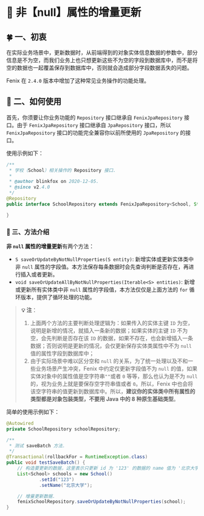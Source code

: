 # 🚁 非【null】属性的增量更新

## 🍀 一、初衷

在实际业务场景中，更新数据时，从前端得到的对象实体信息数据的参数中，部分信息是不为空，而我们业务上也只想更新这些不为空的字段到数据库中，而不是将空的数据也一起覆盖保存到数据库中，否则就会造成部分字段数据丢失的问题。

Fenix 在 `2.4.0` 版本中增加了这种常见业务操作的功能处理。

## 🍁 二、如何使用

首先，你须要让你业务功能的 `Repository` 接口继承自 `FenixJpaRepository` 接口。由于 `FenixJpaRepository` 接口继承自 `JpaRepository` 接口，所以 `FenixJpaRepository` 接口的功能完全兼容你以前所使用的 `JpaRepository` 的接口。

使用示例如下：

```java
/**
 * 学校（School）相关操作的 Repository 接口.
 *
 * @author blinkfox on 2020-12-05.
 * @since v2.4.0
 */
@Repository
public interface SchoolRepository extends FenixJpaRepository<School, String> {

}
```

### 🍂 三、方法介绍

**非 `null` 属性的增量更新**有两个方法：

- `S saveOrUpdateByNotNullProperties(S entity)`: 新增实体或更新实体类中非 `null` 属性的字段值。本方法保存每条数据时会先查询判断是否存在，再进行插入或者更新。
- `void saveOrUpdateAllByNotNullProperties(Iterable<S> entities)`: 新增或更新所有实体类中非 `null` 属性的字段值，本方法仅仅是上面方法的 `for` 循环版本，提供了循环处理的功能。

> **💡 注**：
> 1. 上面两个方法的主要判断处理逻辑为：如果传入的实体主键 `ID` 为空，说明是新增的情况，就插入一条新的数据；如果实体的主键 `ID` 不为空，会先判断是否存在该 `ID` 的数据，如果不存在，也会新增插入一条数据；否则说明是更新的情况，会仅更新保存实体类属性中不为 `null` 值的属性字段到数据库中；
> 2. 由于实际场景中难以区分空和 `null` 的关系，为了统一处理以及不和一些业务场景产生冲突，Fenix 中约定仅更新字段值不为 `null` 的值，如果实体对象中的属性值是空字符串`""`或者 `0` 等等，那么也认为是不为 `null` 的，视为业务上就是要保存空字符串值或者 `0`。所以，Fenix 中也会将该空字符串的值更新到数据库中。所以，**建议你的实体类中所有属性的类型都是对象包装类型，不要用 Java 中的 8 种原生基础类型**。

简单的使用示例如下：

```java
@Autowired
private SchoolRepository schoolRepository;

/**
 * 测试 saveBatch 方法.
 */
@Transactional(rollbackFor = RuntimeException.class)
public void testSaveBatch() {
    // 构造要更新的数据，这里表示只更新 id 为 '123' 的数据的 name 值为 '北京大学'.
    List<School> schools = new School()
            .setId("123")
            .setName("北京大学");

    // 增量更新数据.
    fenixSchoolRepository.saveOrUpdateByNotNullProperties(school);
}
```
